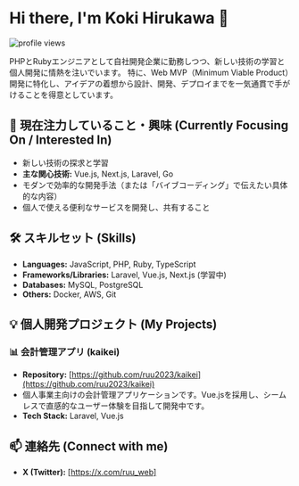 # Hi there, I'm Koki Hirukawa 👋

<p align="left"> <img src="https://komarev.com/ghpvc/?username=ruu2023&label=Profile%20views&color=0e75b6&style=flat" alt="profile views" /> </p>

PHPとRubyエンジニアとして自社開発企業に勤務しつつ、新しい技術の学習と個人開発に情熱を注いでいます。
特に、Web MVP（Minimum Viable Product）開発に特化し、アイデアの着想から設計、開発、デプロイまでを一気通貫で手がけることを得意としています。

## 🚀 現在注力していること・興味 (Currently Focusing On / Interested In)

-   新しい技術の探求と学習
-   **主な関心技術:** Vue.js, Next.js, Laravel, Go
-   モダンで効率的な開発手法（または「バイブコーディング」で伝えたい具体的な内容）
-   個人で使える便利なサービスを開発し、共有すること

## 🛠️ スキルセット (Skills)

-   **Languages:** JavaScript, PHP, Ruby, TypeScript
-   **Frameworks/Libraries:** Laravel, Vue.js, Next.js (学習中)
-   **Databases:** MySQL, PostgreSQL
-   **Others:** Docker, AWS, Git

## 💡 個人開発プロジェクト (My Projects)

### 📊 会計管理アプリ (kaikei)
-   **Repository:** [https://github.com/ruu2023/kaikei](https://github.com/ruu2023/kaikei)
-   個人事業主向けの会計管理アプリケーションです。Vue.jsを採用し、シームレスで直感的なユーザー体験を目指して開発中です。
-   **Tech Stack:** Laravel, Vue.js

## 📫 連絡先 (Connect with me)

-   **X (Twitter):** [https://x.com/ruu_web]
